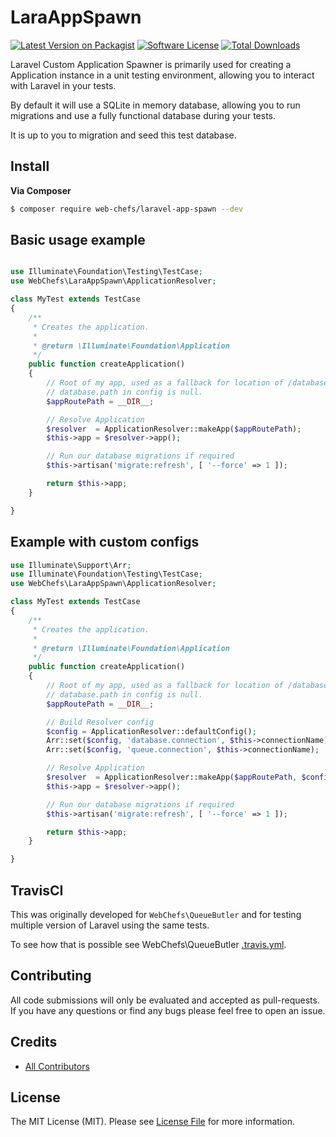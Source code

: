 # LaraAppSpawn

[![Latest Version on Packagist][ico-version]][link-packagist]
[![Software License][ico-license]](LICENSE.md)
[![Total Downloads][ico-downloads]][link-downloads]

Laravel Custom Application Spawner is primarily used for creating a Application instance in a unit testing environment, allowing you to interact with Laravel in your tests.

By default it will use a SQLite in memory database, allowing you to run migrations and use a fully functional database during your tests.

It is up to you to migration and seed this test database.

## Install

__Via Composer__

``` bash
$ composer require web-chefs/laravel-app-spawn --dev
```

## Basic usage example

```php

use Illuminate\Foundation\Testing\TestCase;
use WebChefs\LaraAppSpawn\ApplicationResolver;

class MyTest extends TestCase
{
    /**
     * Creates the application.
     *
     * @return \Illuminate\Foundation\Application
     */
    public function createApplication()
    {
        // Root of my app, used as a fallback for location of /database when
        // database.path in config is null.
        $appRoutePath = __DIR__;

        // Resolve Application
        $resolver  = ApplicationResolver::makeApp($appRoutePath);
        $this->app = $resolver->app();

        // Run our database migrations if required
        $this->artisan('migrate:refresh', [ '--force' => 1 ]);

        return $this->app;
    }

}
```

## Example with custom configs

```php
use Illuminate\Support\Arr;
use Illuminate\Foundation\Testing\TestCase;
use WebChefs\LaraAppSpawn\ApplicationResolver;

class MyTest extends TestCase
{
    /**
     * Creates the application.
     *
     * @return \Illuminate\Foundation\Application
     */
    public function createApplication()
    {
        // Root of my app, used as a fallback for location of /database when
        // database.path in config is null.
        $appRoutePath = __DIR__;

        // Build Resolver config
        $config = ApplicationResolver::defaultConfig();
        Arr::set($config, 'database.connection', $this->connectionName);
        Arr::set($config, 'queue.connection', $this->connectionName);

        // Resolve Application
        $resolver  = ApplicationResolver::makeApp($appRoutePath, $config);
        $this->app = $resolver->app();

        // Run our database migrations if required
        $this->artisan('migrate:refresh', [ '--force' => 1 ]);

        return $this->app;
    }

}
```

## TravisCI

This was originally developed for `WebChefs\QueueButler` and for testing multiple version of Laravel using the same tests.

To see how that is possible see WebChefs\QueueButler [.travis.yml](https://github.com/web-chefs/QueueButler/blob/master/.travis.yml).

## Contributing

All code submissions will only be evaluated and accepted as pull-requests. If you have any questions or find any bugs please feel free to open an issue.

## Credits

- [All Contributors][link-contributors]

## License

The MIT License (MIT). Please see [License File](LICENSE) for more information.

[ico-version]: https://img.shields.io/packagist/v/web-chefs/laravel-app-spawn.svg?style=flat-square
[ico-license]: https://img.shields.io/badge/license-MIT-brightgreen.svg?style=flat-square
[ico-downloads]: https://img.shields.io/packagist/dt/web-chefs/laravel-app-spawn.svg?style=flat-square

[link-packagist]: https://packagist.org/packages/web-chefs/laravel-app-spawn
[link-downloads]: https://packagist.org/packages/web-chefs/laravel-app-spawn
[link-author]: https://github.com/JFossey
[link-contributors]: ../../contributors
